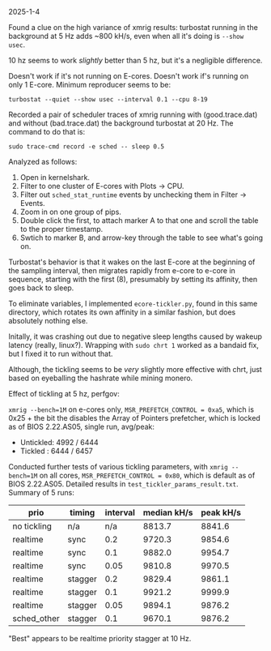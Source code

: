 2025-1-4

Found a clue on the high variance of xmrig results: turbostat running in the
background at 5 Hz adds ~800 kH/s, even when all it's doing is `--show usec`.

10 hz seems to work _slightly_ better than 5 hz, but it's a negligible difference.

Doesn't work if it's not running on E-cores. Doesn't work if's running on only 1
E-core. Minimum reproducer seems to be:

    turbostat --quiet --show usec --interval 0.1 --cpu 8-19

Recorded a pair of scheduler traces of xmrig running with (good.trace.dat) and
without (bad.trace.dat) the background turbostat at 20 Hz. The command to do
that is:

    sudo trace-cmd record -e sched -- sleep 0.5

Analyzed as follows:

1. Open in kernelshark.
2. Filter to one cluster of E-cores with Plots -> CPU.
3. Filter out `sched_stat_runtime` events by unchecking them in Filter ->
   Events.
4. Zoom in on one group of pips.
5. Double click the first, to attach marker A to that one and scroll the
   table to the proper timestamp.
6. Swtich to marker B, and arrow-key through the table to see what's going on.

Turbostat's behavior is that it wakes on the last E-core at the beginning of
the sampling interval, then migrates rapidly from e-core to e-core in sequence,
starting with the first (8), presumably by setting its affinity, then goes back
to sleep.

To eliminate variables, I implemented `ecore-tickler.py`, found in this same
directory, which rotates its own affinity in a similar fashion, but does
absolutely nothing else.

Initally, it was crashing out due to negative sleep lengths caused by wakeup
latency (really, linux?). Wrapping with `sudo chrt 1` worked as a bandaid fix,
but I fixed it to run without that.

Although, the tickling seems to be _very_ slightly more effective with chrt,
just based on eyeballing the hashrate while mining monero.

Effect of tickling at 5 hz, perfgov:

  `xmrig --bench=1M` on e-cores only, `MSR_PREFETCH_CONTROL = 0xa5`, which is
  0x25 + the bit the disables the Array of Pointers prefetcher, which is locked
  as of BIOS 2.22.AS05, single run, avg/peak:

* Untickled: 4992 / 6444
* Tickled : 6444 / 6457

Conducted further tests of various tickling parameters, with `xmrig --bench=1M`
on all cores, `MSR_PREFETCH_CONTROL = 0x80`, which is default as of BIOS
2.22.AS05. Detailed results in `test_tickler_params_result.txt`. Summary of 5
runs:

| prio        | timing  | interval | median kH/s | peak kH/s |
| ----------- | ------- | -------- | ----------- | --------- |
| no tickling | n/a     | n/a      | 8813.7      | 8841.6    |
| realtime    | sync    | 0.2      | 9720.3      | 9854.6    |
| realtime    | sync    | 0.1      | 9882.0      | 9954.7    |
| realtime    | sync    | 0.05     | 9810.8      | 9970.5    |
| realtime    | stagger | 0.2      | 9829.4      | 9861.1    |
| realtime    | stagger | 0.1      | 9921.2      | 9999.9    |
| realtime    | stagger | 0.05     | 9894.1      | 9876.2    |
| sched_other | stagger | 0.1      | 9670.1      | 9876.2    |

"Best" appears to be realtime priority stagger at 10 Hz.
